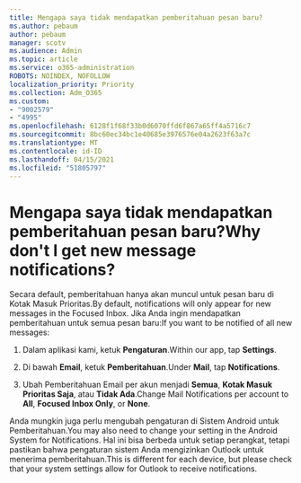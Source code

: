 ```yaml
---
title: Mengapa saya tidak mendapatkan pemberitahuan pesan baru?
ms.author: pebaum
author: pebaum
manager: scotv
ms.audience: Admin
ms.topic: article
ms.service: o365-administration
ROBOTS: NOINDEX, NOFOLLOW
localization_priority: Priority
ms.collection: Adm_O365
ms.custom:
- "9002579"
- "4995"
ms.openlocfilehash: 6128f1f68f33b0d6070ffd6f867a65ff4a5716c7
ms.sourcegitcommit: 8bc60ec34bc1e40685e3976576e04a2623f63a7c
ms.translationtype: MT
ms.contentlocale: id-ID
ms.lasthandoff: 04/15/2021
ms.locfileid: "51805797"
---
```

# <a name="why-dont-i-get-new-message-notifications"></a><span data-ttu-id="24116-102">Mengapa saya tidak mendapatkan pemberitahuan pesan baru?</span><span class="sxs-lookup"><span data-stu-id="24116-102">Why don't I get new message notifications?</span></span>

<span data-ttu-id="24116-103">Secara default, pemberitahuan hanya akan muncul untuk pesan baru di Kotak Masuk Prioritas.</span><span class="sxs-lookup"><span data-stu-id="24116-103">By default, notifications will only appear for new messages in the Focused Inbox.</span></span> <span data-ttu-id="24116-104">Jika Anda ingin mendapatkan pemberitahuan untuk semua pesan baru:</span><span class="sxs-lookup"><span data-stu-id="24116-104">If you want to be notified of all new messages:</span></span>

1. <span data-ttu-id="24116-105">Dalam aplikasi kami, ketuk **Pengaturan**.</span><span class="sxs-lookup"><span data-stu-id="24116-105">Within our app, tap **Settings**.</span></span>

2. <span data-ttu-id="24116-106">Di bawah **Email**, ketuk **Pemberitahuan**.</span><span class="sxs-lookup"><span data-stu-id="24116-106">Under **Mail**, tap **Notifications**.</span></span>

3. <span data-ttu-id="24116-107">Ubah Pemberitahuan Email per akun menjadi **Semua**, **Kotak Masuk Prioritas Saja**, atau **Tidak Ada**.</span><span class="sxs-lookup"><span data-stu-id="24116-107">Change Mail Notifications per account to **All**, **Focused Inbox Only**, or **None**.</span></span>

<span data-ttu-id="24116-108">Anda mungkin juga perlu mengubah pengaturan di Sistem Android untuk Pemberitahuan.</span><span class="sxs-lookup"><span data-stu-id="24116-108">You may also need to change your setting in the Android System for Notifications.</span></span> <span data-ttu-id="24116-109">Hal ini bisa berbeda untuk setiap perangkat, tetapi pastikan bahwa pengaturan sistem Anda mengizinkan Outlook untuk menerima pemberitahuan.</span><span class="sxs-lookup"><span data-stu-id="24116-109">This is different for each device, but please check that your system settings allow for Outlook to receive notifications.</span></span>
